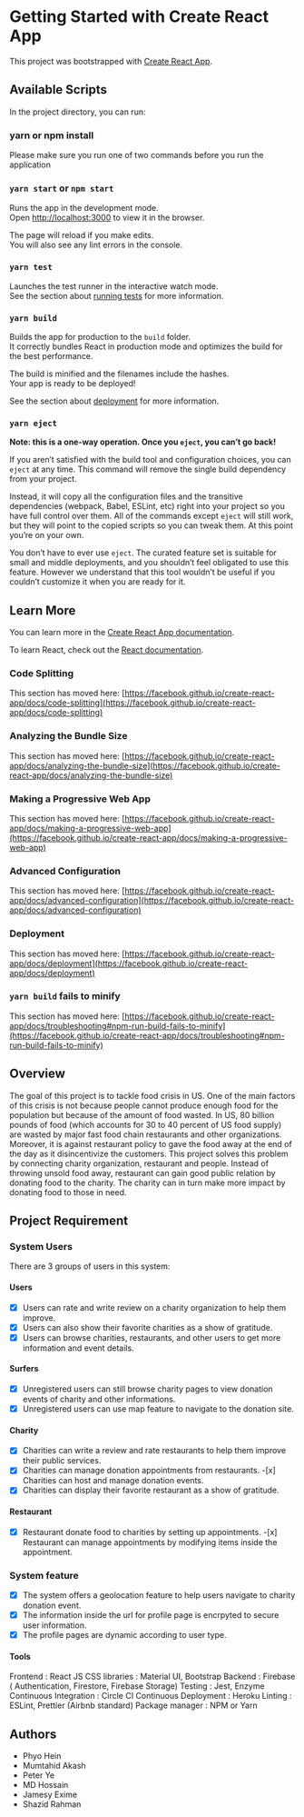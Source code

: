 # Getting Started with Create React App

This project was bootstrapped with [Create React App](https://github.com/facebook/create-react-app).

## Available Scripts

In the project directory, you can run:

### yarn or npm install

Please make sure you run one of two commands before you run the application

### `yarn start` or `npm start`

Runs the app in the development mode.\
Open [http://localhost:3000](http://localhost:3000) to view it in the browser.

The page will reload if you make edits.\
You will also see any lint errors in the console.

### `yarn test`

Launches the test runner in the interactive watch mode.\
See the section about [running tests](https://facebook.github.io/create-react-app/docs/running-tests) for more information.

### `yarn build`

Builds the app for production to the `build` folder.\
It correctly bundles React in production mode and optimizes the build for the best performance.

The build is minified and the filenames include the hashes.\
Your app is ready to be deployed!

See the section about [deployment](https://facebook.github.io/create-react-app/docs/deployment) for more information.

### `yarn eject`

**Note: this is a one-way operation. Once you `eject`, you can’t go back!**

If you aren’t satisfied with the build tool and configuration choices, you can `eject` at any time. This command will remove the single build dependency from your project.

Instead, it will copy all the configuration files and the transitive dependencies (webpack, Babel, ESLint, etc) right into your project so you have full control over them. All of the commands except `eject` will still work, but they will point to the copied scripts so you can tweak them. At this point you’re on your own.

You don’t have to ever use `eject`. The curated feature set is suitable for small and middle deployments, and you shouldn’t feel obligated to use this feature. However we understand that this tool wouldn’t be useful if you couldn’t customize it when you are ready for it.

## Learn More

You can learn more in the [Create React App documentation](https://facebook.github.io/create-react-app/docs/getting-started).

To learn React, check out the [React documentation](https://reactjs.org/).

### Code Splitting

This section has moved here: [https://facebook.github.io/create-react-app/docs/code-splitting](https://facebook.github.io/create-react-app/docs/code-splitting)

### Analyzing the Bundle Size

This section has moved here: [https://facebook.github.io/create-react-app/docs/analyzing-the-bundle-size](https://facebook.github.io/create-react-app/docs/analyzing-the-bundle-size)

### Making a Progressive Web App

This section has moved here: [https://facebook.github.io/create-react-app/docs/making-a-progressive-web-app](https://facebook.github.io/create-react-app/docs/making-a-progressive-web-app)

### Advanced Configuration

This section has moved here: [https://facebook.github.io/create-react-app/docs/advanced-configuration](https://facebook.github.io/create-react-app/docs/advanced-configuration)

### Deployment

This section has moved here: [https://facebook.github.io/create-react-app/docs/deployment](https://facebook.github.io/create-react-app/docs/deployment)

### `yarn build` fails to minify

This section has moved here: [https://facebook.github.io/create-react-app/docs/troubleshooting#npm-run-build-fails-to-minify](https://facebook.github.io/create-react-app/docs/troubleshooting#npm-run-build-fails-to-minify)

## Overview

The goal of this project is to tackle food crisis in US. One of the main factors of this crisis is not because people cannot produce enough food for the population but because of the amount of food wasted. In US, 80 billion pounds of food (which accounts for 30 to 40 percent of US food supply) are wasted by major fast food chain restaurants and other organizations. Moreover, it is against restaurant policy to gave the food away at the end of the day as it disincentivize the customers. This project solves this problem by connecting charity organization, restaurant and people. Instead of throwing unsold food away, restaurant can gain good public relation by donating food to the charity. The charity can in turn make more impact by donating food to those in need.

## Project Requirement

### System Users

There are 3 groups of users in this system:

#### Users

- [x] Users can rate and write review on a charity organization to help them improve.
- [x] Users can also show their favorite charities as a show of gratitude.
- [x] Users can browse charities, restaurants, and other users to get more information and event details.

#### Surfers

- [x] Unregistered users can still browse charity pages to view donation events of charity and other informations.
- [x] Unregistered users can use map feature to navigate to the donation site.

#### Charity

- [x] Charities can write a review and rate restaurants to help them improve their public services.
- [x] Charities can manage donation appointments from restaurants. -[x] Charities can host and manage donation events.
- [x] Charities can display their favorite restaurant as a show of gratitude.

#### Restaurant

- [x] Restaurant donate food to charities by setting up appointments. -[x] Restaurant can manage appointments by modifying items inside the appointment.

### System feature

- [x] The system offers a geolocation feature to help users navigate to charity donation event.
- [x] The information inside the url for profile page is encrpyted to secure user information.
- [x] The profile pages are dynamic according to user type.

#### Tools

Frontend : React JS
CSS libraries : Material UI, Bootstrap
Backend : Firebase ( Authentication, Firestore, Firebase Storage)
Testing : Jest, Enzyme
Continuous Integration : Circle CI
Continuous Deployment : Heroku
Linting : ESLint, Prettier (Airbnb standard)
Package manager : NPM or Yarn

## Authors

- Phyo Hein
- Mumtahid Akash
- Peter Ye
- MD Hossain
- Jamesy Exime
- Shazid Rahman
